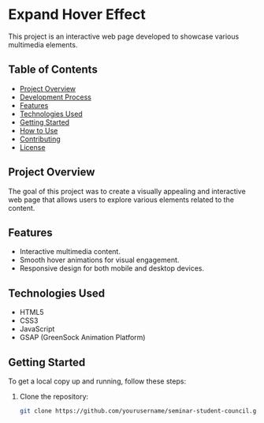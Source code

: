 # Expand Hover Effect

This project is an interactive web page developed to showcase various multimedia elements.

## Table of Contents
- [Project Overview](#project-overview)
- [Development Process](#development-process)
- [Features](#features)
- [Technologies Used](#technologies-used)
- [Getting Started](#getting-started)
- [How to Use](#how-to-use)
- [Contributing](#contributing)
- [License](#license)

## Project Overview
The goal of this project was to create a visually appealing and interactive web page that allows users to explore various elements related to the content.

## Features
- Interactive multimedia content.
- Smooth hover animations for visual engagement.
- Responsive design for both mobile and desktop devices.

## Technologies Used
- HTML5
- CSS3
- JavaScript
- GSAP (GreenSock Animation Platform)

## Getting Started
To get a local copy up and running, follow these steps:

1. Clone the repository:
   ```bash
   git clone https://github.com/yourusername/seminar-student-council.git

